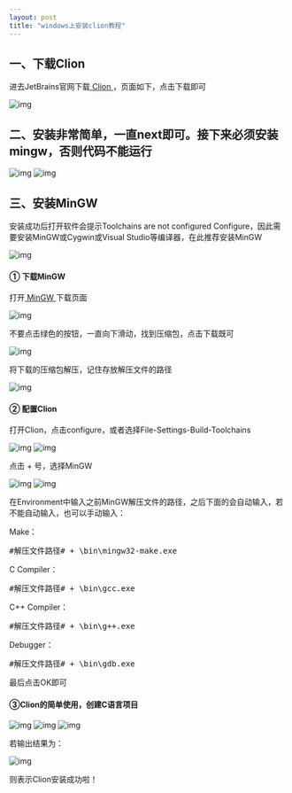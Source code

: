 ```yaml
---
layout: post
title: "windows上安装clion教程"
---
```


<body>
<h2>一、下载Clion</h2>
<p>进去JetBrains官网下载<a href="https://www.jetbrains.com/clion/download/#section=windows" target="_blank"> Clion </a>  ，页面如下，点击下载即可</p>
<img src="https://img2020.cnblogs.com/blog/1185943/202004/1185943-20200407115206341-1221614075.png" alt="img">
   
<h2>二、安装非常简单，一直next即可。接下来必须安装mingw，否则代码不能运行</h2>
<img src="https://img2020.cnblogs.com/blog/1185943/202004/1185943-20200415133342252-1704975162.png" alt="img">
<img src="https://img2020.cnblogs.com/blog/1185943/202004/1185943-20200415133539991-1113762096.png" alt="img">

<h2>三、安装MinGW</h2>
<p>安装成功后打开软件会提示Toolchains are not configured Configure，因此需要安装MinGW或Cygwin或Visual Studio等编译器，在此推荐安装MinGW</p>
<img src="https://img2020.cnblogs.com/blog/1185943/202004/1185943-20200407115535925-340385229.png" alt="img">
<h4>① 下载MinGW</h4>
<P>打开<a href="https://sourceforge.net/projects/mingw-w64/files/Toolchains%20targetting%20Win64/Personal%20Builds/mingw-builds/" target="_blank"> MinGW </a>下载页面</P>
<img src="https://img2020.cnblogs.com/blog/1185943/202004/1185943-20200407115915027-1550098904.png" alt="img">
<p>不要点击绿色的按钮，一直向下滑动，找到压缩包，点击下载既可</p>
<img src="https://img2020.cnblogs.com/blog/1185943/202004/1185943-20200407120013512-1381325378.png" alt="img">
<p>将下载的压缩包解压，记住存放解压文件的路径</p>
<img src="https://img2020.cnblogs.com/blog/1185943/202004/1185943-20200407120132873-1492948075.png" alt="img">
<h4>② 配置Clion</h4>
<p>打开Clion，点击configure，或者选择File-Settings-Build-Toolchains</p>
<img src="https://img2020.cnblogs.com/blog/1185943/202004/1185943-20200407120224282-747584276.png" alt="img">
<img src="https://img2020.cnblogs.com/blog/1185943/202004/1185943-20200407120418248-1750626778.png" alt="img">
<p>点击 + 号，选择MinGW </p>
<img src="https://img2020.cnblogs.com/blog/1185943/202004/1185943-20200407120448304-1651484167.png" alt="img">
<img src="https://img2020.cnblogs.com/blog/1185943/202004/1185943-20200407120533789-1922217996.png" alt="img">
<p>在Environment中输入之前MinGW解压文件的路径，之后下面的会自动输入，若不能自动输入，也可以手动输入：</p>
<p>Make：</p>
<div class="cnblogs_code">
    <pre>#解压文件路径# + \bin\mingw32-make.exe</pre>
</div>
<p>C Compiler：</p>
<div class="cnblogs_code">
    <pre>#解压文件路径# + \bin\gcc.exe</pre>
</div>
<p>C++ Compiler：</p>
<div class="cnblogs_code">
    <pre>#解压文件路径# + \bin\g++.exe</pre>
</div>
<p> Debugger：</p>
<div class="cnblogs_code">
    <pre>#解压文件路径# + \bin\gdb.exe</pre>
</div>
<p>最后点击OK即可</p>
<h4>③Clion的简单使用，创建C语言项目</h4>
<img src="https://img2020.cnblogs.com/blog/1185943/202004/1185943-20200407140308050-206632894.png" alt="img">
<img src="https://img2020.cnblogs.com/blog/1185943/202004/1185943-20200413183846709-1670857200.png" alt="img">
<img src="https://img2020.cnblogs.com/blog/1185943/202004/1185943-20200413183935704-1157778406.png" alt="img">
<p>若输出结果为：</p>
<img src="https://img2020.cnblogs.com/blog/1185943/202004/1185943-20200407140432450-893674864.png" alt="img">
<p>则表示Clion安装成功啦！</p>
</body>

